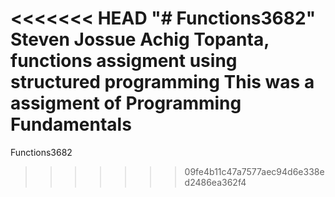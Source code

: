 <<<<<<< HEAD
"# Functions3682" 
Steven Jossue Achig Topanta, functions assigment using structured programming
This was a assigment of Programming Fundamentals
=======
Functions3682
>>>>>>> 09fe4b11c47a7577aec94d6e338ed2486ea362f4
